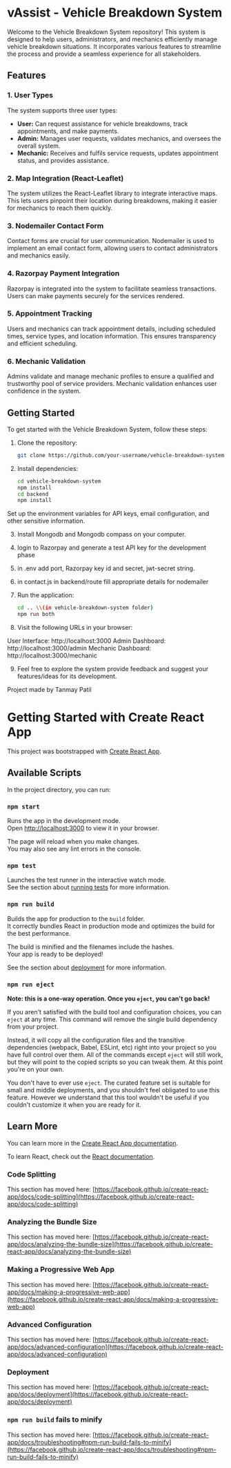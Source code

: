 # vAssist - Vehicle Breakdown System

Welcome to the Vehicle Breakdown System repository! This system is designed to help users, administrators, and mechanics efficiently manage vehicle breakdown situations. It incorporates various features to streamline the process and provide a seamless experience for all stakeholders.

## Features

### 1. User Types
The system supports three user types:

- **User:** Can request assistance for vehicle breakdowns, track appointments, and make payments.
- **Admin:** Manages user requests, validates mechanics, and oversees the overall system.
- **Mechanic:** Receives and fulfils service requests, updates appointment status, and provides assistance.

### 2. Map Integration (React-Leaflet)
The system utilizes the React-Leaflet library to integrate interactive maps. This lets users pinpoint their location during breakdowns, making it easier for mechanics to reach them quickly.

### 3. Nodemailer Contact Form
Contact forms are crucial for user communication. Nodemailer is used to implement an email contact form, allowing users to contact administrators and mechanics easily.

### 4. Razorpay Payment Integration
Razorpay is integrated into the system to facilitate seamless transactions. Users can make payments securely for the services rendered.

### 5. Appointment Tracking
Users and mechanics can track appointment details, including scheduled times, service types, and location information. This ensures transparency and efficient scheduling.

### 6. Mechanic Validation
Admins validate and manage mechanic profiles to ensure a qualified and trustworthy pool of service providers. Mechanic validation enhances user confidence in the system.

## Getting Started

To get started with the Vehicle Breakdown System, follow these steps:

1. Clone the repository:
   ```bash
   git clone https://github.com/your-username/vehicle-breakdown-system.git

2. Install dependencies:

   ```bash  
   cd vehicle-breakdown-system
   npm install
   cd backend
   npm install
   
Set up the environment variables for API keys, email configuration, and other sensitive information.

3. Install Mongodb and Mongodb compass on your computer.

4. login to Razorpay and generate a test API key for the development phase

5. in .env add port, Razorpay key id and secret, jwt-secret string.

6. in contact.js in backend/route fill appropriate details for nodemailer

7. Run the application:
   
   ```bash   
   cd .. \\(in vehicle-breakdown-system folder)
   npm run both

8. Visit the following URLs in your browser:

User Interface: http://localhost:3000
Admin Dashboard: http://localhost:3000/admin
Mechanic Dashboard: http://localhost:3000/mechanic

9. Feel free to explore the system provide feedback and suggest your features/ideas for its development.

Project made by
Tanmay Patil


# Getting Started with Create React App

This project was bootstrapped with [Create React App](https://github.com/facebook/create-react-app).

## Available Scripts

In the project directory, you can run:

### `npm start`

Runs the app in the development mode.\
Open [http://localhost:3000](http://localhost:3000) to view it in your browser.

The page will reload when you make changes.\
You may also see any lint errors in the console.

### `npm test`

Launches the test runner in the interactive watch mode.\
See the section about [running tests](https://facebook.github.io/create-react-app/docs/running-tests) for more information.

### `npm run build`

Builds the app for production to the `build` folder.\
It correctly bundles React in production mode and optimizes the build for the best performance.

The build is minified and the filenames include the hashes.\
Your app is ready to be deployed!

See the section about [deployment](https://facebook.github.io/create-react-app/docs/deployment) for more information.

### `npm run eject`

**Note: this is a one-way operation. Once you `eject`, you can't go back!**

If you aren't satisfied with the build tool and configuration choices, you can `eject` at any time. This command will remove the single build dependency from your project.

Instead, it will copy all the configuration files and the transitive dependencies (webpack, Babel, ESLint, etc) right into your project so you have full control over them. All of the commands except `eject` will still work, but they will point to the copied scripts so you can tweak them. At this point you're on your own.

You don't have to ever use `eject`. The curated feature set is suitable for small and middle deployments, and you shouldn't feel obligated to use this feature. However we understand that this tool wouldn't be useful if you couldn't customize it when you are ready for it.

## Learn More

You can learn more in the [Create React App documentation](https://facebook.github.io/create-react-app/docs/getting-started).

To learn React, check out the [React documentation](https://reactjs.org/).

### Code Splitting

This section has moved here: [https://facebook.github.io/create-react-app/docs/code-splitting](https://facebook.github.io/create-react-app/docs/code-splitting)

### Analyzing the Bundle Size

This section has moved here: [https://facebook.github.io/create-react-app/docs/analyzing-the-bundle-size](https://facebook.github.io/create-react-app/docs/analyzing-the-bundle-size)

### Making a Progressive Web App

This section has moved here: [https://facebook.github.io/create-react-app/docs/making-a-progressive-web-app](https://facebook.github.io/create-react-app/docs/making-a-progressive-web-app)

### Advanced Configuration

This section has moved here: [https://facebook.github.io/create-react-app/docs/advanced-configuration](https://facebook.github.io/create-react-app/docs/advanced-configuration)

### Deployment

This section has moved here: [https://facebook.github.io/create-react-app/docs/deployment](https://facebook.github.io/create-react-app/docs/deployment)

### `npm run build` fails to minify

This section has moved here: [https://facebook.github.io/create-react-app/docs/troubleshooting#npm-run-build-fails-to-minify](https://facebook.github.io/create-react-app/docs/troubleshooting#npm-run-build-fails-to-minify)
